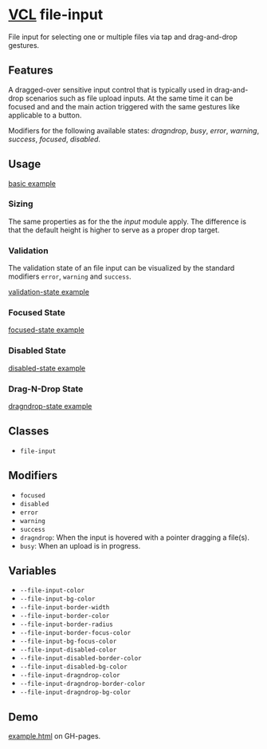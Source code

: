 # [VCL](https://vcl.github.io/) file-input

File input for selecting one or multiple files via tap and drag-and-drop
gestures.

## Features

A dragged-over sensitive input control that is typically used in drag-and-drop
scenarios such as file upload inputs. At the same time it can be focused
and and the main action triggered with the same gestures like applicable to
 a button.

Modifiers for the following available states:
_dragndrop_, _busy_, _error_, _warning_, _success_, _focused_, _disabled_.

## Usage

[basic example](/demo/example-basic.html)

### Sizing

The same properties as for the the _input_ module apply. The difference is that
the default height is higher to serve as a proper drop target.

### Validation

The validation state of an file input can be visualized by the standard modifiers
`error`, `warning` and `success`.

[validation-state example](/demo/example-validation-state.html)

### Focused State

[focused-state example](/demo/example-focused-state.html)

### Disabled State

[disabled-state example](/demo/example-disabled-state.html)

### Drag-N-Drop State

[dragndrop-state example](/demo/example-dragndrop-state.html)

## Classes

- `file-input`

## Modifiers

- `focused`
- `disabled`
- `error`
- `warning`
- `success`
- `dragndrop`: When the input is hovered with a pointer dragging a file(s).
- `busy`: When an upload is in progress.

## Variables

- `--file-input-color`
- `--file-input-bg-color`
- `--file-input-border-width`
- `--file-input-border-color`
- `--file-input-border-radius`
- `--file-input-border-focus-color`
- `--file-input-bg-focus-color`
- `--file-input-disabled-color`
- `--file-input-disabled-border-color`
- `--file-input-disabled-bg-color`
- `--file-input-dragndrop-color`
- `--file-input-dragndrop-border-color`
- `--file-input-dragndrop-bg-color`

## Demo

[example.html](/demo/example.html) on GH-pages.
